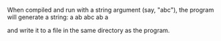When compiled and run with a string argument (say, "abc"), the program will generate a string:
a
ab
abc
ab
a

and write it to a file in the same directory as the program.
